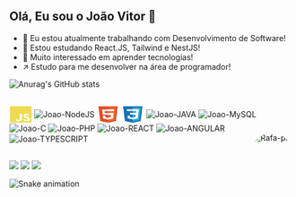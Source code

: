 ## Olá, Eu sou o João Vitor 👋

- 🔭  Eu estou atualmente trabalhando com Desenvolvimento de Software!
- 🌱  Estou estudando React.JS, Tailwind e NestJS!
- 📕  Muito interessado em aprender tecnologias!
- ↗️  Estudo para me desenvolver na área de programador!




![Anurag's GitHub stats](https://github-readme-stats.vercel.app/api?username=JoaoVitorAlvesR&show_icons=true&theme=radical)


<div style="display: inline_block"><br>
  <img align="center" alt="Joao-Js" height="30" width="40" src="https://raw.githubusercontent.com/devicons/devicon/master/icons/javascript/javascript-plain.svg">
  <img align="center" alt="Joao-NodeJS" height="30" width="40" src="https://cdn.jsdelivr.net/gh/devicons/devicon/icons/nodejs/nodejs-original.svg" />
  <img align="center" alt="Joao-HTML" height="30" width="40" src="https://raw.githubusercontent.com/devicons/devicon/master/icons/html5/html5-original.svg">
  <img align="center" alt="Joao-CSS" height="30" width="40" src="https://raw.githubusercontent.com/devicons/devicon/master/icons/css3/css3-original.svg">
  <img align="center" alt="Joao-JAVA" height="30" width="40" src="https://cdn.jsdelivr.net/gh/devicons/devicon/icons/java/java-original.svg" />
  <img align="center" alt="Joao-MySQL" height="30" width="40" src="https://cdn.jsdelivr.net/gh/devicons/devicon/icons/mysql/mysql-original.svg" />
  <img align="center" alt="Joao-C" height="30" width="40" src="https://cdn.jsdelivr.net/gh/devicons/devicon/icons/c/c-original.svg" />
  <img align="center" alt="Joao-PHP" height="30" width="40" src="https://cdn.jsdelivr.net/gh/devicons/devicon/icons/php/php-original.svg" />
  <img align="center" alt="Joao-REACT" height="30" width="40" src="https://cdn.jsdelivr.net/gh/devicons/devicon/icons/react/react-original.svg" />
  <img align="center" alt="Joao-ANGULAR" height="30" width="40" src="https://cdn.jsdelivr.net/gh/devicons/devicon/icons/angular/angular-original.svg" />
  <img align="center" alt="Joao-TYPESCRIPT" height="30" width="40" src="https://cdn.jsdelivr.net/gh/devicons/devicon/icons/typescript/typescript-original.svg" />
  <img align="right" alt="Rafa-pic" height="150" style="border-radius:50px;" 
 src="https://cdn.discordapp.com/attachments/719330020866130004/946844572741435462/download20220205160202.png?width=676&height=676">
</div>

   ##
   
<div> 
  <a href="https://www.instagram.com/jaovitor.alves/" target="_blank"><img src="https://img.shields.io/badge/-Instagram-%23E4405F?style=for-the-badge&logo=instagram&logoColor=white" target="_blank"></a>
  <a href="mailto:joaovitor.alvesR@outlook.com" target="_blank"><img src="https://img.shields.io/badge/Gmail-D14836?style=for-the-badge&logo=gmail&logoColor=white" target="_blank"></a>
   <a href = "https://www.linkedin.com/in/jo%C3%A3o-vitor-alves-rocha-753176195/"><img src="https://img.shields.io/badge/LinkedIn-0077B5?style=for-the-badge&logo=linkedin&logoColor=white" target="_blank"></a>
  
</div>

 
  
  ![Snake animation](https://github.com/JoaoVitorAlvesR/JoaoVitorAlvesR/blob/output/github-contribution-grid-snake.svg)
 

